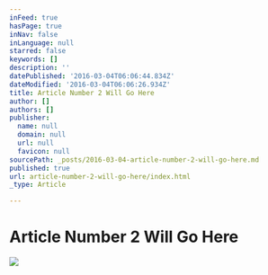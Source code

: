 ```yaml
---
inFeed: true
hasPage: true
inNav: false
inLanguage: null
starred: false
keywords: []
description: ''
datePublished: '2016-03-04T06:06:44.834Z'
dateModified: '2016-03-04T06:06:26.934Z'
title: Article Number 2 Will Go Here
author: []
authors: []
publisher:
  name: null
  domain: null
  url: null
  favicon: null
sourcePath: _posts/2016-03-04-article-number-2-will-go-here.md
published: true
url: article-number-2-will-go-here/index.html
_type: Article

---
```

# Article Number 2 Will Go Here
![](https://the-grid-user-content.s3-us-west-2.amazonaws.com/d0a6bb0a-8797-4bd3-9b4f-6e06cd007754.jpg)
